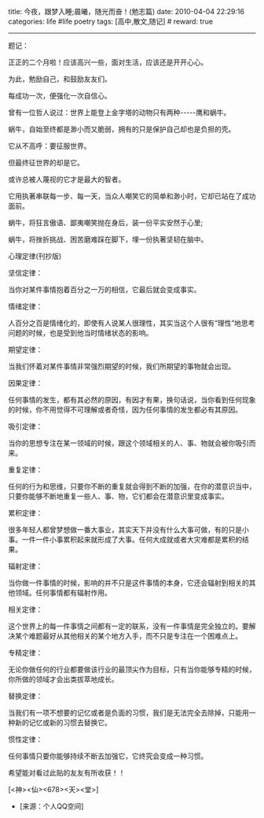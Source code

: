 title: 今夜，跟梦入睡;晨曦，随光而奋！(勉志篇) 
date: 2010-04-04 22:29:16
categories: life #life poetry
tags: [高中,散文,随记]  # <!--more-->
reward: true

---

题记：

正正的二个月啦！应该高兴一些，面对生活，应该还是开开心心。

为此，勉励自己，和鼓励友友们。



<!--more-->



每成功一次，便强化一次自信心。

曾有一位哲人说过：世界上能登上金字塔的动物只有两种-----鹰和蜗牛。

蜗牛，自始至终都是渺小而又脆弱，拥有的只是保护自己却也是负担的壳。

它从不高呼：要征服世界。

但最终征世界的却是它。

或许总被人蔑视的它才是最大的智者。

它用执著串联每一步、每一天，当众人嘲笑它的简单和渺小时，它却已站在了成功面前。

蜗牛，将狂言傲语、鄙夷嘲笑抛在身后，装一份平实安然于心里;

蜗牛，将挫折挑战、困苦磨难踩在脚下，埋一份执著坚韧在脑中。





心理定律(刊抄版)



坚信定律：

当你对某件事情抱着百分之一万的相信，它最后就会变成事实。



情绪定律：

人百分之百是情绪化的，即使有人说某人很理性，其实当这个人很有“理性”地思考问题的时候，也是受到他当时情绪状态的影响。



期望定律：

当我们怀着对某件事情非常强烈期望的时候，我们所期望的事物就会出现。



因果定律：

任何事情的发生，都有其必然的原因，有因才有果，换句话说，当你看到任何现象的时候，你不用觉得不可理解或者奇怪，因为任何事情的发生都必有其原因。



吸引定律：

当你的思想专注在某一领域的时候，跟这个领域相关的人、事、物就会被你吸引而来。



重复定律：

任何的行为和思维，只要你不断的重复就会得到不断的加强，在你的潜意识当中，只要你能够不断地重复一些人、事、物，它们都会在潜意识里变成事实。



累积定律：

很多年轻人都曾梦想做一番大事业，其实天下并没有什么大事可做，有的只是小事。一件一件小事累积起来就形成了大事。任何大成就或者大灾难都是累积的结果。



辐射定律：

当你做一件事情的时候，影响的并不只是这件事情的本身，它还会辐射到相关的其他领域。任何事情都有辐射作用。



相关定律：

这个世界上的每一件事情之间都有一定的联系，没有一件事情是完全独立的。要解决某个难题最好从其他相关的某个地方入手，而不只是专注在一个困难点上。



专精定律：

无论你做任何的行业都要做该行业的最顶尖作为目标，只有当你能够专精的时候，你所做的领域才会出类拔萃地成长。



替换定律：

当我们有一项不想要的记忆或者是负面的习惯，我们是无法完全去除掉，只能用一种新的记忆或新的习惯去替换它。



惯性定律：

任何事情只要你能够持续不断去加强它，它终究会变成一种习惯。







希望能对看过此贴的友友有所收获！！



[<神><仙><678><天><堂>]


- [来源：个人QQ空间]

